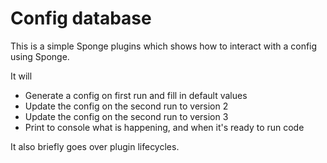 # Config database

This is a simple Sponge plugins which shows how to interact with a config using Sponge.

It will
* Generate a config on first run and fill in default values
* Update the config on the second run to version 2
* Update the config on the second run to version 3
* Print to console what is happening, and when it's ready to run code

It also briefly goes over plugin lifecycles.